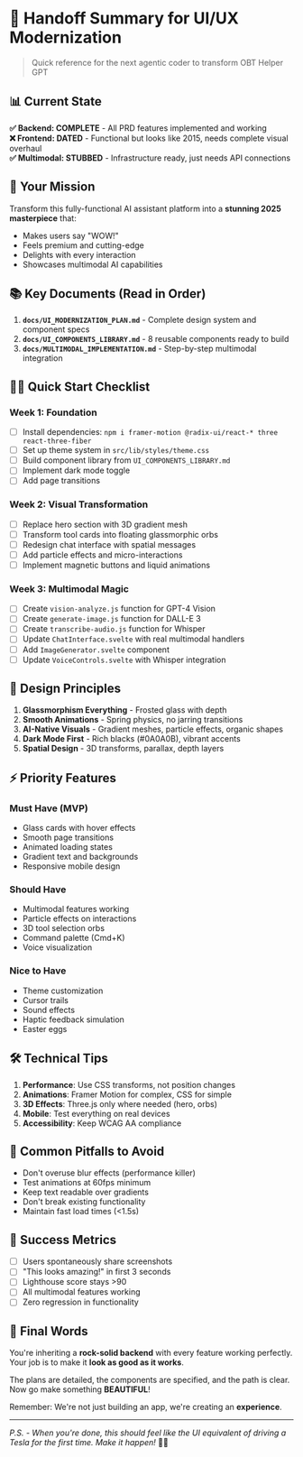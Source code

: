 # 🚀 Handoff Summary for UI/UX Modernization

> Quick reference for the next agentic coder to transform OBT Helper GPT

## 📊 Current State

**✅ Backend: COMPLETE** - All PRD features implemented and working  
**❌ Frontend: DATED** - Functional but looks like 2015, needs complete visual overhaul  
**✅ Multimodal: STUBBED** - Infrastructure ready, just needs API connections

## 🎯 Your Mission

Transform this fully-functional AI assistant platform into a **stunning 2025 masterpiece** that:

- Makes users say "WOW!"
- Feels premium and cutting-edge
- Delights with every interaction
- Showcases multimodal AI capabilities

## 📚 Key Documents (Read in Order)

1. **`docs/UI_MODERNIZATION_PLAN.md`** - Complete design system and component specs
2. **`docs/UI_COMPONENTS_LIBRARY.md`** - 8 reusable components ready to build
3. **`docs/MULTIMODAL_IMPLEMENTATION.md`** - Step-by-step multimodal integration

## 🏃‍♂️ Quick Start Checklist

### Week 1: Foundation

- [ ] Install dependencies: `npm i framer-motion @radix-ui/react-* three react-three-fiber`
- [ ] Set up theme system in `src/lib/styles/theme.css`
- [ ] Build component library from `UI_COMPONENTS_LIBRARY.md`
- [ ] Implement dark mode toggle
- [ ] Add page transitions

### Week 2: Visual Transformation

- [ ] Replace hero section with 3D gradient mesh
- [ ] Transform tool cards into floating glassmorphic orbs
- [ ] Redesign chat interface with spatial messages
- [ ] Add particle effects and micro-interactions
- [ ] Implement magnetic buttons and liquid animations

### Week 3: Multimodal Magic

- [ ] Create `vision-analyze.js` function for GPT-4 Vision
- [ ] Create `generate-image.js` function for DALL-E 3
- [ ] Create `transcribe-audio.js` function for Whisper
- [ ] Update `ChatInterface.svelte` with real multimodal handlers
- [ ] Add `ImageGenerator.svelte` component
- [ ] Update `VoiceControls.svelte` with Whisper integration

## 🎨 Design Principles

1. **Glassmorphism Everything** - Frosted glass with depth
2. **Smooth Animations** - Spring physics, no jarring transitions
3. **AI-Native Visuals** - Gradient meshes, particle effects, organic shapes
4. **Dark Mode First** - Rich blacks (#0A0A0B), vibrant accents
5. **Spatial Design** - 3D transforms, parallax, depth layers

## ⚡ Priority Features

### Must Have (MVP)

- Glass cards with hover effects
- Smooth page transitions
- Animated loading states
- Gradient text and backgrounds
- Responsive mobile design

### Should Have

- Multimodal features working
- Particle effects on interactions
- 3D tool selection orbs
- Command palette (Cmd+K)
- Voice visualization

### Nice to Have

- Theme customization
- Cursor trails
- Sound effects
- Haptic feedback simulation
- Easter eggs

## 🛠️ Technical Tips

1. **Performance**: Use CSS transforms, not position changes
2. **Animations**: Framer Motion for complex, CSS for simple
3. **3D Effects**: Three.js only where needed (hero, orbs)
4. **Mobile**: Test everything on real devices
5. **Accessibility**: Keep WCAG AA compliance

## 🚨 Common Pitfalls to Avoid

- Don't overuse blur effects (performance killer)
- Test animations at 60fps minimum
- Keep text readable over gradients
- Don't break existing functionality
- Maintain fast load times (<1.5s)

## 🎯 Success Metrics

- [ ] Users spontaneously share screenshots
- [ ] "This looks amazing!" in first 3 seconds
- [ ] Lighthouse score stays >90
- [ ] All multimodal features working
- [ ] Zero regression in functionality

## 💪 Final Words

You're inheriting a **rock-solid backend** with every feature working perfectly. Your job is to make it **look as good as it works**.

The plans are detailed, the components are specified, and the path is clear. Now go make something **BEAUTIFUL**!

Remember: We're not just building an app, we're creating an **experience**.

---

_P.S. - When you're done, this should feel like the UI equivalent of driving a Tesla for the first time. Make it happen!_ 🚀✨
